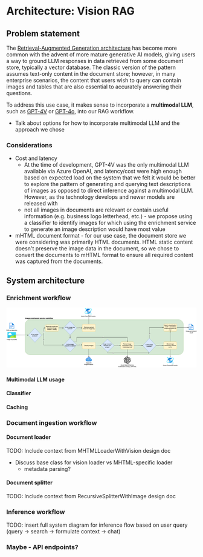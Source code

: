 # Architecture: Vision RAG

## Problem statement

The [Retrieval-Augmented Generation architecture](https://learn.microsoft.com/en-us/azure/search/retrieval-augmented-generation-overview) has become more common with the advent of more mature generative AI models, giving users a way to ground LLM responses in data retrieved from some document store, typically a vector database.
The classic version of the pattern assumes text-only content in the document store;
however, in many enterprise scenarios, the content that users wish to query can contain images and tables that are also essential to accurately answering their questions.

To address this use case, it makes sense to incorporate a **multimodal LLM**, such as [GPT-4V](https://techcommunity.microsoft.com/t5/ai-azure-ai-services-blog/gpt-4-turbo-with-vision-on-azure-openai-service/ba-p/3979933) or [GPT-4o](https://azure.microsoft.com/en-us/blog/introducing-gpt-4o-openais-new-flagship-multimodal-model-now-in-preview-on-azure/), into our RAG workflow.

- Talk about options for how to incorporate multimodal LLM and the approach we chose

### Considerations

- Cost and latency
  - At the time of development, GPT-4V was the only multimodal LLM available via Azure OpenAI, and latency/cost were high enough based on expected load on the system that we felt it would be better to explore the pattern of generating and querying text descriptions of images as opposed to direct inference against a multimodal LLM.
  However, as the technology develops and newer models are released with
  - not all images in documents are relevant or contain useful information (e.g. business logo letterhead, etc.) - we propose using a classifier to identify images for which using the enrichment service to generate an image description would have most value
- mHTML document format - for our use case, the document store we were considering was primarily HTML documents. HTML static content doesn't preserve the image data in the document, so we chose to convert the documents to mHTML format to ensure all required content was captured from the documents.

## System architecture

### Enrichment workflow

![Enrichment service workflow](./assets/enrichment-flow.drawio.png)

#### Multimodal LLM usage

#### Classifier

#### Caching

### Document ingestion workflow

#### Document loader

TODO: Include context from MHTMLLoaderWithVision design doc

- Discuss base class for vision loader vs MHTML-specific loader
  - metadata parsing?

#### Document splitter

TODO: Include context from RecursiveSplitterWithImage design doc

### Inference workflow

TODO: insert full system diagram for inference flow based on user query (query -> search -> formulate context -> chat)

### Maybe - API endpoints?
